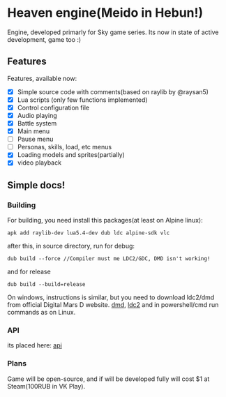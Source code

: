 # Heaven engine(Meido in Hebun!)

Engine, developed primarly for Sky game series. Its now in state of active development, game too :)

## Features
Features, available now:
- [x] Simple source code with comments(based on raylib by @raysan5)
- [x] Lua scripts (only few functions implemented)
- [x] Control configuration file
- [x] Audio playing
- [x] Battle system
- [x] Main menu
- [ ] Pause menu
- [ ] Personas, skills, load, etc menus
- [x] Loading models and sprites(partially)
- [x] video playback

## Simple docs!

### Building

For building, you need install this packages(at least on Alpine linux):
```
apk add raylib-dev lua5.4-dev dub ldc alpine-sdk vlc
```
after this, in source directory, run for debug:
```
dub build --force //Compiler must me LDC2/GDC, DMD isn't working!
```
and for release
```
dub build --build=release
```
On windows, instructions is similar, but you need to download ldc2/dmd from official Digital Mars D website.
[dmd](https://downloads.dlang.org/releases/2.x/2.108.1/dmd-2.108.1.exe),
[ldc2](https://github.com/ldc-developers/ldc/releases/download/v1.38.0/ldc2-1.38.0-windows-multilib.exe)
and in powershell/cmd run commands as on Linux.

### API
its placed here:
[api](https://underlevel.ddns.net/git/quantumde1/heaven-engine/src/main/api.md)

### Plans

Game will be open-source, and if will be developed fully will cost $1 at Steam(100RUB in VK Play).